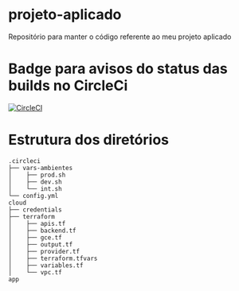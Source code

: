 # projeto-aplicado
Repositório para manter o código referente ao meu projeto aplicado

# Badge para avisos do status das builds no CircleCi

[![CircleCI](https://circleci.com/gh/dodopontocom/projeto-aplicado/tree/develop.svg?style=svg)](https://circleci.com/gh/dodopontocom/projeto-aplicado/tree/develop)

# Estrutura dos diretórios

```
.circleci
├── vars-ambientes
│    ├── prod.sh
│    ├── dev.sh
│    └── int.sh
└── config.yml
cloud
├── credentials
├── terraform
│    ├── apis.tf
│    ├── backend.tf
│    ├── gce.tf
│    ├── output.tf
│    ├── provider.tf
│    ├── terraform.tfvars
│    ├── variables.tf
│    └── vpc.tf
app
```
